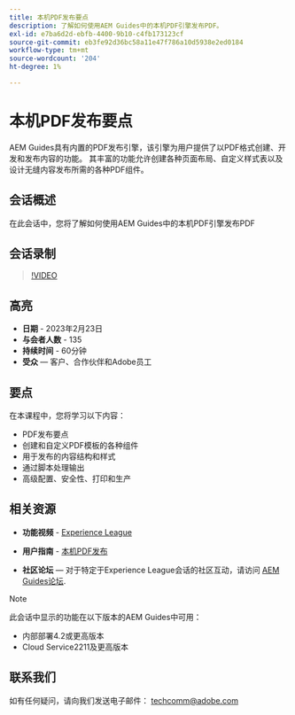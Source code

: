 ```yaml
---
title: 本机PDF发布要点
description: 了解如何使用AEM Guides中的本机PDF引擎发布PDF。
exl-id: e7ba6d2d-ebfb-4400-9b10-c4fb173123cf
source-git-commit: eb3fe92d36bc58a11e47f786a10d5938e2ed0184
workflow-type: tm+mt
source-wordcount: '204'
ht-degree: 1%

---
```


# 本机PDF发布要点

AEM Guides具有内置的PDF发布引擎，该引擎为用户提供了以PDF格式创建、开发和发布内容的功能。 其丰富的功能允许创建各种页面布局、自定义样式表以及设计无缝内容发布所需的各种PDF组件。

## 会话概述

在此会话中，您将了解如何使用AEM Guides中的本机PDF引擎发布PDF

## 会话录制

>[!VIDEO](https://video.tv.adobe.com/v/3416076/native-pdf?quality=12&learn=on)

## 高亮

- **日期** - 2023年2月23日
- **与会者人数** - 135
- **持续时间** - 60分钟
- **受众**  — 客户、合作伙伴和Adobe员工

## 要点

在本课程中，您将学习以下内容：
- PDF发布要点
- 创建和自定义PDF模板的各种组件
- 用于发布的内容结构和样式
- 通过脚本处理输出
- 高级配置、安全性、打印和生产

## 相关资源

- **功能视频** -  [Experience League](https://experienceleague.adobe.com/docs/experience-manager-guides-learn/videos/advanced-user-guide/overview.html?lang=en)

- **用户指南** - [本机PDF发布](https://experienceleague.adobe.com/docs/experience-manager-guides-learn/tutorials/configuring/config-native-pdf-publish/pdf-template.html?lang=en)

- **社区论坛**  — 对于特定于Experience League会话的社区互动，请访问  [AEM Guides论坛](https://experienceleaguecommunities.adobe.com/t5/experience-manager-guides/bd-p/xml-documentation-discussions).

>[!NOTE]
>
> 此会话中显示的功能在以下版本的AEM Guides中可用：
> - 内部部署4.2或更高版本
> - Cloud Service2211及更高版本

## 联系我们

如有任何疑问，请向我们发送电子邮件： <techcomm@adobe.com>
